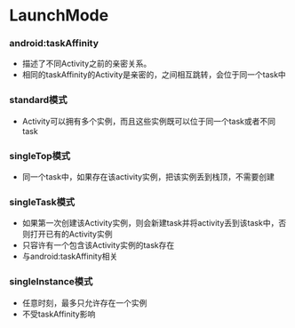 
# LaunchMode

### android:taskAffinity

- 描述了不同Activity之前的亲密关系。
- 相同的taskAffinity的Activity是亲密的，之间相互跳转，会位于同一个task中

### standard模式

- Activity可以拥有多个实例，而且这些实例既可以位于同一个task或者不同task

### singleTop模式

- 同一个task中，如果存在该activity实例，把该实例丢到栈顶，不需要创建

### singleTask模式

- 如果第一次创建该Activity实例，则会新建task并将activity丢到该task中，否则打开已有的Activity实例
- 只容许有一个包含该Activity实例的task存在
- 与android:taskAffinity相关

### singleInstance模式

- 任意时刻，最多只允许存在一个实例
- 不受taskAffinity影响